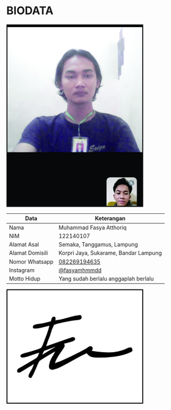 # BIODATA

![Foto](107_foto.jpg)

| Data            | Keterangan |
| --------------- | ------------- |
| Nama            | Muhammad Fasya Atthoriq |
| NIM             | 122140107 |
| Alamat Asal     | Semaka, Tanggamus, Lampung |
| Alamat Domisili | Korpri Jaya, Sukarame, Bandar Lampung |
| Nomor Whatsapp  | [082269194635](https://wa.me/+6282269194635) |
| Instagram       | [@fasyamhmmdd](https://instagram.com/fasyamhmmdd) |
| Motto Hidup     | Yang sudah berlalu anggaplah berlalu |

![TTD](107_ttd.jpg)
